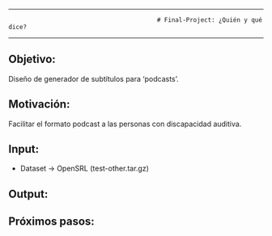 ------------------------------
                                             # Final-Project: ¿Quién y qué dice?
------------------------------

## Objetivo:
Diseño de generador de subtítulos para ‘podcasts’.


## Motivación:
Facilitar el formato podcast a las personas con discapacidad auditiva.




## Input:
- Dataset → OpenSRL (test-other.tar.gz)

## Output:

## Próximos pasos:
